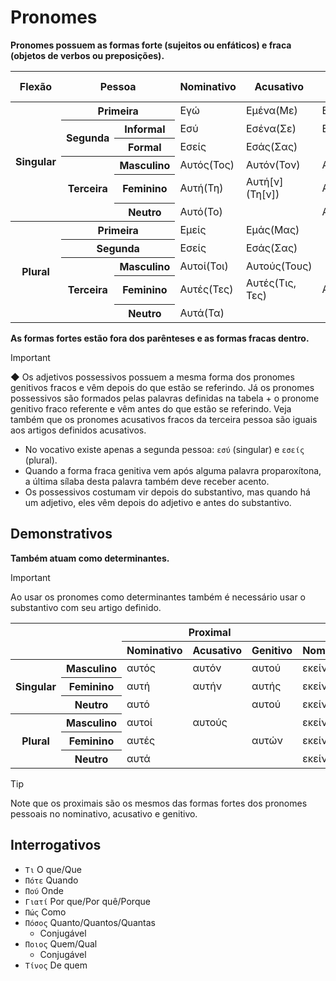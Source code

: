 # Pronomes

**Pronomes possuem as formas forte (sujeitos ou enfáticos) e fraca (objetos de verbos ou preposições).**

<table>
	<thead>
		<tr>
			<th>Flexão</th>
			<th colspan="2">Pessoa</th>
			<th>Nominativo</th>
			<th>Acusativo</th>
			<th>Genitivo</th>
			<th>Possessivo ◆</th>
		</tr>
	</thead>
	<tr>
		<th rowspan="6">Singular</th>
		<th colspan="2">Primeira</th>
		<td>Εγώ</td>
		<td>Εμένα(Με)</td>
		<td>Εμένα(Μου)</td>
		<td rowspan="6">
			<p>Δικός 🚹</p>
			<p>Δική 🚺</p>
			<p>Δικό ✴️</p>
		</td>
	</tr>
	<tr>
		<th rowspan="2">Segunda</th>
		<th>Informal</th>
		<td>Εσύ</td>
		<td>Εσένα(Σε)</td>
		<td>Εσένα(Σου)</td>
	</tr>
	<tr>
		<th>Formal</th>
		<td>Εσείς</td>
		<td colspan="2">Εσάς(Σας)</td>
	</tr>
	<tr>
		<th rowspan="3">Terceira</th>
		<th>Masculino</th>
		<td>Αυτός(Τος)</td>
		<td>Αυτόν(Τον)</td>
		<td>Αυτού(Του)</td>
	</tr>
	<tr>
		<th>Feminino</th>
		<td>Αυτή(Τη)</td>
		<td>Αυτή[ν](Τη[ν])</td>
		<td>Αυτής(Της)</td>
	</tr>
	<tr>
		<th>Neutro</th>
		<td colspan="2">Αυτό(Το)</td>
		<td>Αυτού(Του)</td>
	</tr>
	<tr>
		<th rowspan="5">Plural</th>
		<th colspan="2">Primeira</th>
		<td>Εμείς</td>
		<td colspan="2">Εμάς(Μας)</td>
		<td rowspan="5">
			<p>Δικοί 🚹</p>
			<p>Δικές 🚺</p>
			<p>Δικά ✴️</p>
		</td>
	</tr>
	<tr>
		<th colspan="2">Segunda</th>
		<td>Εσείς</td>
		<td colspan="2">Εσάς(Σας)</td>
	</tr>
	<tr>
		<th rowspan="3">Terceira</th>
		<th>Masculino</th>
		<td>Αυτοί(Τοι)</td>
		<td>Αυτούς(Τους)</td>
		<td rowspan="3">Αυτών(Τους)</td>
	</tr>
	<tr>
		<th>Feminino</th>
		<td>Αυτές(Τες)</td>
		<td>Αυτές(Τις, Τες)</td>
	</tr>
	<tr>
		<th>Neutro</th>
		<td colspan="2">Αυτά(Τα)</td>
	</tr>
</table>

**As formas fortes estão fora dos parênteses e as formas fracas dentro.**

> [!IMPORTANT]
> ◆ Os adjetivos possessivos possuem a mesma forma dos pronomes genitivos fracos e vêm depois do que estão se referindo. Já os pronomes possessivos são formados pelas palavras definidas na tabela + o pronome genitivo fraco referente e vêm antes do que estão se referindo.
> Veja também que os pronomes acusativos fracos da terceira pessoa são iguais aos artigos definidos acusativos.

-   No vocativo existe apenas a segunda pessoa: `εσύ` (singular) e `εσείς` (plural).
-   Quando a forma fraca genitiva vem após alguma palavra proparoxítona, a última sílaba desta palavra também deve receber acento.
-   Os possessivos costumam vir depois do substantivo, mas quando há um adjetivo, eles vêm depois do adjetivo e antes do substantivo.

## Demonstrativos

**Também atuam como determinantes.**

> [!IMPORTANT]
> Ao usar os pronomes como determinantes também é necessário usar o substantivo com seu artigo definido.

<table>
	<thead>
		<tr>
			<th colspan="2" rowspan="2"></th>
			<th colspan="3">Proximal</th>
			<th colspan="3">Distal</th>
		</tr>
		<tr>
			<th>Nominativo</th>
			<th>Acusativo</th>
			<th>Genitivo</th>
			<th>Nominativo</th>
			<th>Acusativo</th>
			<th>Genitivo</th>
		</tr>
	</thead>
	<tr>
		<th rowspan="3">Singular</th>
		<th>Masculino</th>
		<td>αυτός</td>
		<td>αυτόν</td>
		<td>αυτού</td>
		<td>εκείνος</td>
		<td>εκείνον</td>
		<td>εκείνου</td>
	</tr>
	<tr>
		<th>Feminino</th>
		<td>αυτή</td>
		<td>αυτήν</td>
		<td>αυτής</td>
		<td>εκείνη</td>
		<td>εκείνην</td>
		<td>εκείνης</td>
	</tr>
	<tr>
		<th>Neutro</th>
		<td colspan="2">αυτό</td>
		<td>αυτού</td>
		<td colspan="2">εκείνο</td>
		<td>εκείνου</td>
	</tr>
	<tr>
		<th rowspan="3">Plural</th>
		<th>Masculino</th>
		<td>αυτοί</td>
		<td>αυτούς</td>
		<td rowspan="3">αυτών</td>
		<td>εκείνοι</td>
		<td>εκείνους</td>
		<td rowspan="3">εκείνων</td>
	</tr>
	<tr>
		<th>Feminino</th>
		<td colspan="2">αυτές</td>
		<td colspan="2">εκείνες</td>
	</tr>
	<tr>
		<th>Neutro</th>
		<td colspan="2">αυτά</td>
		<td colspan="2">εκείνα</td>
	</tr>
</table>

> [!TIP]
> Note que os proximais são os mesmos das formas fortes dos pronomes pessoais no nominativo, acusativo e genitivo.

## Interrogativos

-   `Τι` O que/Que
-   `Πότε` Quando
-   `Πού` Onde
-   `Γιατί` Por que/Por quê/Porque
-   `Πώς` Como
-   `Πόσος` Quanto/Quantos/Quantas
    -   Conjugável
-   `Ποιος` Quem/Qual
    -   Conjugável
-   `Τίνος` De quem
